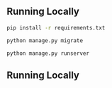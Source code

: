 ## Running Locally

```bash
pip install -r requirements.txt
```

```bash
python manage.py migrate
```

```bash
python manage.py runserver
```
## Running Locally

```Add sql2pgsql postgis integration 
```